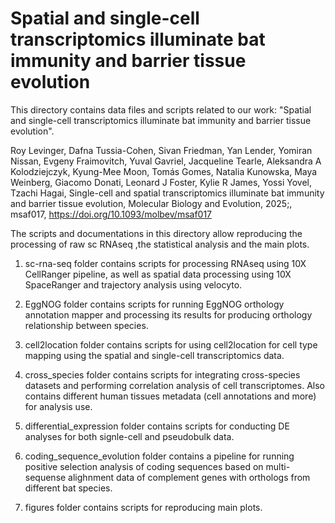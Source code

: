 Spatial and single-cell transcriptomics illuminate bat immunity and barrier tissue evolution
============================================================================================

This directory contains data files and scripts related to our work: 
"Spatial and single-cell transcriptomics illuminate bat immunity and barrier tissue evolution".

Roy Levinger, Dafna Tussia-Cohen, Sivan Friedman, Yan Lender, Yomiran Nissan, Evgeny Fraimovitch, Yuval Gavriel, Jacqueline Tearle, Aleksandra A Kolodziejczyk, Kyung-Mee Moon, Tomás Gomes, Natalia Kunowska, Maya Weinberg, Giacomo Donati, Leonard J Foster, Kylie R James, Yossi Yovel, Tzachi Hagai, Single-cell and spatial transcriptomics illuminate bat immunity and barrier tissue evolution, Molecular Biology and Evolution, 2025;, msaf017, https://doi.org/10.1093/molbev/msaf017


The scripts and documentations in this directory allow reproducing the processing of raw sc RNAseq ,the statistical analysis and the main plots. 

1) sc-rna-seq folder contains scripts for processing RNAseq using 10X CellRanger pipeline, as well as spatial data processing using 10X SpaceRanger and 
trajectory analysis using velocyto.

2) EggNOG folder contains scripts for running EggNOG orthology annotation mapper and processing its results for producing orthology relationship between species. 

3) cell2location folder contains scripts for using cell2location for cell type mapping using the spatial and single-cell transcriptomics data.

4) cross_species folder contains scripts for integrating cross-species datasets and performing correlation analysis of cell transcriptomes. Also contains different human tissues metadata (cell annotations and more) for analysis use.

5) differential_expression folder contains scripts for conducting DE analyses for both signle-cell and pseudobulk data.

6) coding_sequence_evolution folder contains a pipeline for running positive selection analysis of coding sequences based on multi-sequense alighnment data of complement genes with orthologs from different bat species.

7) figures folder contains scripts for reproducing main plots.
